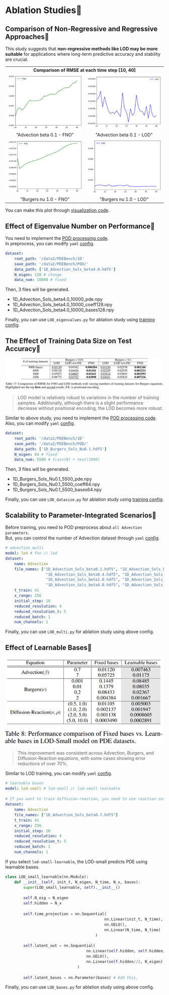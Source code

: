 # Ablation Studies🥛
## Comparison of Non-Regressive and Regressive Approaches🦎
This study suggests that **non-regressive methods like LOD may be more suitable** for applications where long-term predictive accuracy and stability are crucial.
<table class="center">
<tr>
  <td style="text-align:center;" colspan="2"><b>Comparison of RMSE at each time step [10, 40]</b></td>
</tr>
<tr>
  <td><img src="../images/adv_time_0.1_FNO.png"></td>
  <td><img src="../images/adv_time_0.1_LOD.png"></td>           
</tr>
<tr>
  <td width=25% style="text-align:center;">"Advection beta 0.1 - FNO”</td>
  <td width=25% style="text-align:center;">"Advection beta 0.1 - LOD"</td>
</tr>

<tr>
  <td><img src="../images/bur_time_1.0_FNO.png"></td>
  <td><img src="../images/bur_time_1.0_LOD.png"></td>           
</tr>
<tr>
  <td width=25% style="text-align:center;">"Burgers nu 1.0 - FNO”</td>
  <td width=25% style="text-align:center;">"Burgers nu 1.0 - LOD"</td>
</tr>
</table>

You can make this plot through [visualization code](https://github.com/voltwin-dev/LOD-ML/blob/main/1D_visualization.py#L292).
  
## Effect of Eigenvalue Number on Performance🐍
You need to implement the [POD processing code](https://github.com/voltwin-dev/LOD-ML/blob/main/ablation/POD_ablation.py).  
In preprocess, you can modify `yaml` [config](https://github.com/voltwin-dev/LOD-ML/blob/main/ablation/config/ablation_POD.yaml).  
```yaml
dataset:
    root_path: '/data2/PDEBench/1D'
    save_path: '/data2/PDEBench/POD/'
    data_path: ['1D_Advection_Sols_beta4.0.hdf5']
    N_eigen: 128 # change
    data_num: 10000 # fixed
```

Then, 3 files will be generated.  
- 1D_Advection_Sols_beta4.0_10000_pde.npy
- 1D_Advection_Sols_beta4.0_10000_coeff128.npy
- 1D_Advection_Sols_beta4.0_10000_bases128.npy
  
Finally, you can use `LOD_eigenvalues.py` for ablation study using [training config](https://github.com/voltwin-dev/LOD-ML/blob/main/ablation/config/abl_eigenvalue.yaml).  
  
## The Effect of Training Data Size on Test Accuracy🐲
![](./images/ablation3.png)
> LOD model is relatively robust to variations in the number of training samples. Additionally, although there is a slight performance decrease without positional encoding, the LOD becomes more robust.
  
Similar to above study, you need to implement the [POD processing code](https://github.com/voltwin-dev/LOD-ML/blob/main/ablation/POD_ablation.py).  
Also, you can modify `yaml` [config](https://github.com/voltwin-dev/LOD-ML/blob/main/ablation/config/ablation_POD.yaml).  
```yaml
dataset:
    root_path: '/data2/PDEBench/1D'
    save_path: '/data2/PDEBench/POD/'
    data_path: ['1D_Burgers_Sols_Nu0.1.hdf5']
    N_eigen: 64 # fixed
    data_num: 5500 # train(N) + test(1000)
```

Then, 3 files will be generated.  
- 1D_Burgers_Sols_Nu0.1_5500_pde.npy
- 1D_Burgers_Sols_Nu0.1_5500_coeff64.npy
- 1D_Burgers_Sols_Nu0.1_5500_bases64.npy
  
Finally, you can use `LOD_datasize.py` for ablation study using [training config](https://github.com/voltwin-dev/LOD-ML/blob/main/ablation/config/abl_datasize.yaml).
  
## Scalability to Parameter-Integrated Scenarios🐉
Before training, you need to POD preprocess about `all Advection parameters`.  
But, you can control the number of Advection dataset through `yaml` [config](https://github.com/voltwin-dev/LOD-ML/blob/main/ablation/config/advection_multi.yaml).
```yaml
# advection_multi
model: lod # fno // lod
dataset:
    name: Advection
    file_names: ["1D_Advection_Sols_beta0.1.hdf5", "1D_Advection_Sols_beta0.2.hdf5", 
                  "1D_Advection_Sols_beta0.4.hdf5", "1D_Advection_Sols_beta0.7.hdf5", 
                  "1D_Advection_Sols_beta1.0.hdf5", "1D_Advection_Sols_beta2.0.hdf5",
                  "1D_Advection_Sols_beta4.0.hdf5", "1D_Advection_Sols_beta7.0.hdf5"]
    t_train: 41
    x_range: 256
    initial_step: 10
    reduced_resolution: 4
    reduced_resolution_t: 5
    reduced_batch: 1
    num_channels: 1
```
  
Finally, you can use `LOD_multi.py` for ablation study using above config.
  
## Effect of Learnable Bases🦕
<p align="center"><img src="./images/ablation5.png"></p>

> This improvement was consistent across Advection, Burgers, and Diffusion-Reaction equations, with some cases showing error reductions of over 70%.
  
Similar to LOD training, you can modify `yaml` [config](https://github.com/voltwin-dev/LOD-ML/blob/main/ablation/config/abl_bases.yaml).  
```yaml
# learnable bases
model: lod-small # lod-small // lod-small-learnable

# If you want to train diffusion-reaction, you need to use reaction setup.
dataset:
    name: Advection
    file_names: ["1D_Advection_Sols_beta0.7.hdf5"]
    t_train: 41
    x_range: 256
    initial_step: 10
    reduced_resolution: 4
    reduced_resolution_t: 5
    reduced_batch: 1
    num_channels: 1
```
  
If you select `lod-small-learnable`, the LOD-small predicts PDE using learnable bases.
```python
class LOD_small_learnable(nn.Module):
    def __init__(self, init_t, N_eigen, N_time, N_x, bases):
        super(LOD_small_learnable, self).__init__()

        self.N_eig = N_eigen
        self.hidden = N_x

        self.time_projection = nn.Sequential(
                                            nn.Linear(init_t, N_time), # no //2
                                            nn.GELU(),
                                            nn.Linear(N_time, N_time)
                                        )   

        self.latent_out = nn.Sequential(
                                    nn.Linear(self.hidden, self.hidden//2),
                                    nn.GELU(),
                                    nn.Linear(self.hidden//2, N_eigen),
                                )
        
        self.latent_bases = nn.Parameter(bases) # Add this,
```

Finally, you can use `LOD_bases.py` for ablation study using above config.
